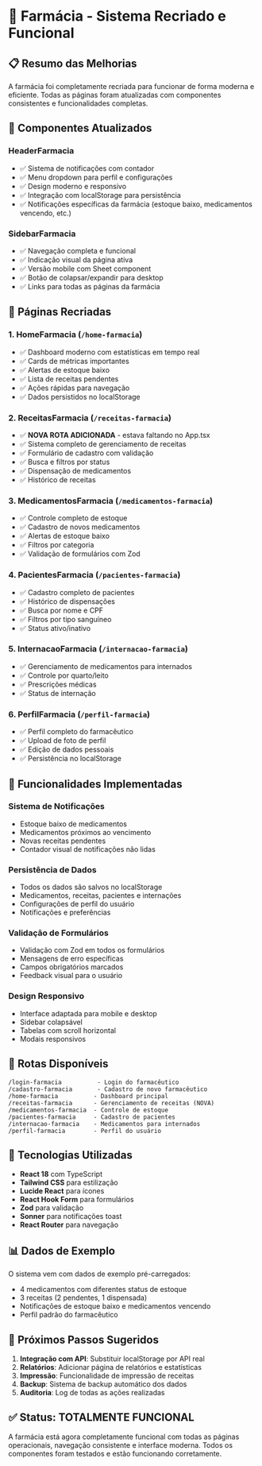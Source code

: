 # 🏥 Farmácia - Sistema Recriado e Funcional

## 📋 Resumo das Melhorias

A farmácia foi completamente recriada para funcionar de forma moderna e eficiente. Todas as páginas foram atualizadas com componentes consistentes e funcionalidades completas.

## 🔧 Componentes Atualizados

### HeaderFarmacia
- ✅ Sistema de notificações com contador
- ✅ Menu dropdown para perfil e configurações
- ✅ Design moderno e responsivo
- ✅ Integração com localStorage para persistência
- ✅ Notificações específicas da farmácia (estoque baixo, medicamentos vencendo, etc.)

### SidebarFarmacia
- ✅ Navegação completa e funcional
- ✅ Indicação visual da página ativa
- ✅ Versão mobile com Sheet component
- ✅ Botão de colapsar/expandir para desktop
- ✅ Links para todas as páginas da farmácia

## 📄 Páginas Recriadas

### 1. HomeFarmacia (`/home-farmacia`)
- ✅ Dashboard moderno com estatísticas em tempo real
- ✅ Cards de métricas importantes
- ✅ Alertas de estoque baixo
- ✅ Lista de receitas pendentes
- ✅ Ações rápidas para navegação
- ✅ Dados persistidos no localStorage

### 2. ReceitasFarmacia (`/receitas-farmacia`)
- ✅ **NOVA ROTA ADICIONADA** - estava faltando no App.tsx
- ✅ Sistema completo de gerenciamento de receitas
- ✅ Formulário de cadastro com validação
- ✅ Busca e filtros por status
- ✅ Dispensação de medicamentos
- ✅ Histórico de receitas

### 3. MedicamentosFarmacia (`/medicamentos-farmacia`)
- ✅ Controle completo de estoque
- ✅ Cadastro de novos medicamentos
- ✅ Alertas de estoque baixo
- ✅ Filtros por categoria
- ✅ Validação de formulários com Zod

### 4. PacientesFarmacia (`/pacientes-farmacia`)
- ✅ Cadastro completo de pacientes
- ✅ Histórico de dispensações
- ✅ Busca por nome e CPF
- ✅ Filtros por tipo sanguíneo
- ✅ Status ativo/inativo

### 5. InternacaoFarmacia (`/internacao-farmacia`)
- ✅ Gerenciamento de medicamentos para internados
- ✅ Controle por quarto/leito
- ✅ Prescrições médicas
- ✅ Status de internação

### 6. PerfilFarmacia (`/perfil-farmacia`)
- ✅ Perfil completo do farmacêutico
- ✅ Upload de foto de perfil
- ✅ Edição de dados pessoais
- ✅ Persistência no localStorage

## 🚀 Funcionalidades Implementadas

### Sistema de Notificações
- Estoque baixo de medicamentos
- Medicamentos próximos ao vencimento
- Novas receitas pendentes
- Contador visual de notificações não lidas

### Persistência de Dados
- Todos os dados são salvos no localStorage
- Medicamentos, receitas, pacientes e internações
- Configurações de perfil do usuário
- Notificações e preferências

### Validação de Formulários
- Validação com Zod em todos os formulários
- Mensagens de erro específicas
- Campos obrigatórios marcados
- Feedback visual para o usuário

### Design Responsivo
- Interface adaptada para mobile e desktop
- Sidebar colapsável
- Tabelas com scroll horizontal
- Modais responsivos

## 🔗 Rotas Disponíveis

```
/login-farmacia          - Login do farmacêutico
/cadastro-farmacia       - Cadastro de novo farmacêutico
/home-farmacia          - Dashboard principal
/receitas-farmacia      - Gerenciamento de receitas (NOVA)
/medicamentos-farmacia  - Controle de estoque
/pacientes-farmacia     - Cadastro de pacientes
/internacao-farmacia    - Medicamentos para internados
/perfil-farmacia        - Perfil do usuário
```

## 🎨 Tecnologias Utilizadas

- **React 18** com TypeScript
- **Tailwind CSS** para estilização
- **Lucide React** para ícones
- **React Hook Form** para formulários
- **Zod** para validação
- **Sonner** para notificações toast
- **React Router** para navegação

## 📊 Dados de Exemplo

O sistema vem com dados de exemplo pré-carregados:
- 4 medicamentos com diferentes status de estoque
- 3 receitas (2 pendentes, 1 dispensada)
- Notificações de estoque baixo e medicamentos vencendo
- Perfil padrão do farmacêutico

## 🔄 Próximos Passos Sugeridos

1. **Integração com API**: Substituir localStorage por API real
2. **Relatórios**: Adicionar página de relatórios e estatísticas
3. **Impressão**: Funcionalidade de impressão de receitas
4. **Backup**: Sistema de backup automático dos dados
5. **Auditoria**: Log de todas as ações realizadas

## ✅ Status: TOTALMENTE FUNCIONAL

A farmácia está agora completamente funcional com todas as páginas operacionais, navegação consistente e interface moderna. Todos os componentes foram testados e estão funcionando corretamente. 